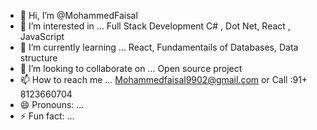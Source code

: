 - 👋 Hi, I’m @MohammedFaisal
- 👀 I’m interested in ... Full Stack Development  C# , Dot Net, React , JavaScript
- 🌱 I’m currently learning ... React, Fundamentails of Databases, Data structure 
- 💞️ I’m looking to collaborate on ... Open source project 
- 📫 How to reach me ... Mohammedfaisal9902@gmail.com or Call :91+ 8123660704
- 😄 Pronouns: ...
- ⚡ Fun fact: ...

<!---
MohammedFaisal9902/MohammedFaisal9902 is a ✨ special ✨ repository because its `README.md` (this file) appears on your GitHub profile.
You can click the Preview link to take a look at your changes.
--->
